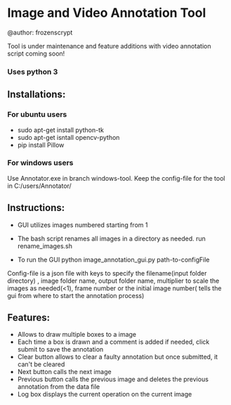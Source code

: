 # Image and Video Annotation Tool #
@author: frozenscrypt

Tool is under maintenance and feature additions with video annotation script coming soon!

### Uses python 3 ###
## Installations: ##
### For ubuntu users ###
* sudo apt-get install python-tk
* sudo apt-get isntall opencv-python
* pip install Pillow

### For windows users ###
Use Annotator.exe in branch windows-tool. Keep the config-file for the tool in C:/users/Annotator/


## Instructions: ##

* GUI utilizes images numbered starting from 1

* The bash script renames all images in a directory as needed.
	run rename_images.sh

* To run the GUI
	python image_annotation_gui.py path-to-configFile

Config-file is a json file with keys to specify the filename(input folder directory) , image folder name, output folder name, multiplier to scale the images as needed(<1), frame number or the initial image number( tells the gui from where to start the annotation process)

## Features: ##

* Allows to draw multiple boxes to a image
* Each time a box is drawn and a comment is added if needed, click submit to save the annotation
* Clear button allows to clear a faulty annotation but once submitted, it can't be cleared
* Next button calls the next image
* Previous button calls the previous image and deletes the previous annotation from the data file
* Log box displays the current operation on the current image


